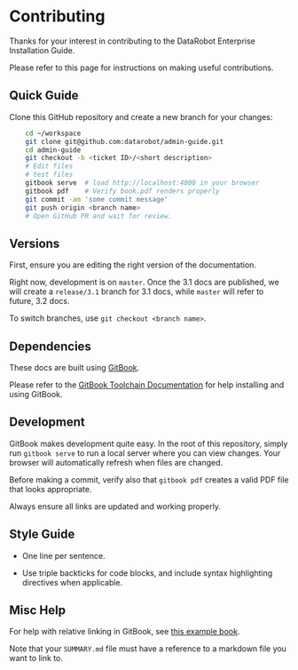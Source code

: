 # Contributing

Thanks for your interest in contributing to the DataRobot Enterprise Installation Guide.

Please refer to this page for instructions on making useful contributions.

## Quick Guide
Clone this GitHub repository and create a new branch for your changes:
```bash
    cd ~/workspace
    git clone git@github.com:datarobot/admin-guide.git
    cd admin-guide
    git checkout -b <ticket ID>/<short description>
    # Edit files
    # test files
    gitbook serve  # load http://localhost:4000 in your browser
    gitbook pdf    # Verify book.pdf renders properly
    git commit -am 'some commit message'
    git push origin <branch name>
    # Open GitHub PR and wait for review.
```

## Versions
First, ensure you are editing the right version of the documentation.

Right now, development is on `master`.
Once the 3.1 docs are published, we will create a `release/3.1` branch for 3.1 docs, while `master` will refer to future, 3.2 docs.

To switch branches, use `git checkout <branch name>`.

## Dependencies
These docs are built using [GitBook](https://gitbook.com).

Please refer to the [GitBook Toolchain Documentation](https://toolchain.gitbook.com/) for help installing and using GitBook.

## Development
GitBook makes development quite easy.
In the root of this repository, simply run `gitbook serve` to run a local server where you can view changes.
Your browser will automatically refresh when files are changed.

Before making a commit, verify also that `gitbook pdf` creates a valid PDF file that looks appropriate.

Always ensure all links are updated and working properly.

## Style Guide
* One line per sentence.

* Use triple backticks for code blocks, and include syntax highlighting directives when applicable.

## Misc Help
For help with relative linking in GitBook, see [this example book](https://seadude.gitbooks.io/learn-gitbook/content/).

Note that your `SUMMARY.md` file must have a reference to a markdown file you want to link to.
